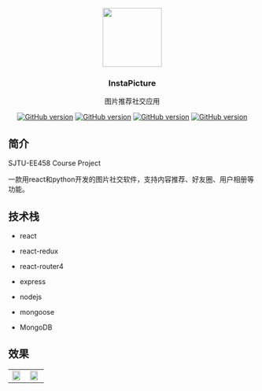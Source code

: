 <p align="center">
  <img src="http://kylinhub.oss-cn-shanghai.aliyuncs.com/2020-05-28-logo_b.png" height="120" />
  <h3 align="center">InstaPicture</h3>
  <p align="center">图片推荐社交应用</p>
  <p align="center">
  </p>
  <p align="center">
    <a href="https://github.com/KylinC/InstaPicture"><img src="https://img.shields.io/badge/release-v1.0.0-blue" alt="GitHub version"></a>
    <a href="https://github.com/KylinC/InstaPicture"><img src="https://img.shields.io/badge/node-9.11.2-orange" alt="GitHub version"></a>
    <a href="https://github.com/KylinC/InstaPicture"><img src="https://img.shields.io/badge/python-3.7-blue" alt="GitHub version"></a>
    <a href="https://github.com/KylinC/InstaPicture"><img src="https://img.shields.io/badge/react-16.6.0-yellow" alt="GitHub version"></a>
  </p>
</p>



## 简介

SJTU-EE458 Course Project

一款用react和python开发的图片社交软件，支持内容推荐、好友圈、用户相册等功能。



## 技术栈

- react
- react-redux
- react-router4

- express
- nodejs
- mongoose
- MongoDB



## 效果



<table>
<tr>
<td>
<a><img style="width:90%;" src="http://kylinhub.oss-cn-shanghai.aliyuncs.com/2020-05-28-%E6%88%AA%E5%B1%8F2020-05-29%20%E4%B8%8A%E5%8D%882.18.56.png"></a>
</td>
<td>
<a><img style="width:90%;" src="http://kylinhub.oss-cn-shanghai.aliyuncs.com/2020-05-28-%E6%88%AA%E5%B1%8F2020-05-29%20%E4%B8%8A%E5%8D%882.18.47.png"></a>
</td>
</tr>
</table>

